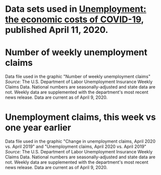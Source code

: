 # Data sets used in [Unemployment: the economic costs of COVID-19](https://www.dataetc.org/2020/04/11/unemployment-claims.html), published April 11, 2020.

# Number of weekly unemployment claims
Data file used in the graphic "Number of weekly unemployment claims"
*Source:* The U.S. Department of Labor Unemployment Insurance Weekly Claims Data. National numbers are seasonally-adjusted and state data are not. Weekly data are supplemented with the department's most recent news release. Data are current as of April 9, 2020.

# Unemployment claims, this week vs one year earlier
Data file used in the graphic "Change in unemployment claims, April 2020 vs. April 2019" and "Unemployment claims, April 2020 vs. April 2019"
*Source:* The U.S. Department of Labor Unemployment Insurance Weekly Claims Data. National numbers are seasonally-adjusted and state data are not. Weekly data are supplemented with the department's most recent news release. Data are current as of April 9, 2020.

